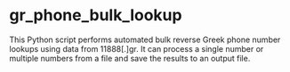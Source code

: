 # gr_phone_bulk_lookup
This Python script performs automated bulk reverse Greek phone number lookups using data from 11888[.]gr. It can process a single number or multiple numbers from a file and save the results to an output file.
